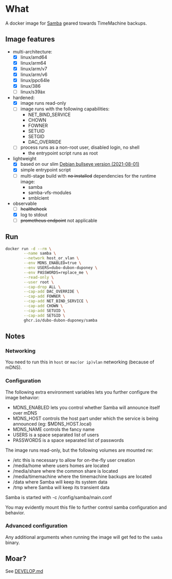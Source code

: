 # What

A docker image for [Samba](https://www.samba.org/) geared towards TimeMachine backups.

## Image features

 * multi-architecture:
   * [x] linux/amd64
   * [x] linux/arm64
   * [x] linux/arm/v7
   * [x] linux/arm/v6
   * [x] linux/ppc64le
   * [x] linux/386
   * [ ] linux/s39àx
 * hardened:
    * [x] image runs read-only
    * [ ] image runs with the following capabilities:
        * NET_BIND_SERVICE
        * CHOWN
        * FOWNER
        * SETUID
        * SETGID
        * DAC_OVERRIDE
    * [ ] process runs as a non-root user, disabled login, no shell
        * the entrypoint script runs as root
 * lightweight
    * [x] based on our slim [Debian bullseye version (2021-08-01)](https://github.com/dubo-dubon-duponey/docker-debian)
    * [x] simple entrypoint script
    * [ ] multi-stage build with ~~no installed~~ dependencies for the runtime image:
        * samba
        * samba-vfs-modules
        * smblcient
 * observable
    * [ ] ~~healthcheck~~
    * [x] log to stdout
    * [ ] ~~prometheus endpoint~~ not applicable

## Run


```bash
docker run -d --rm \
        --name samba \
        --network host_or_vlan \
        --env MDNS_ENABLED=true \
        --env USERS=dubo-dubon-duponey \
        --env PASSWORDS=replace_me \
        --read-only \
        --user root \
        --cap-drop ALL \
        --cap-add DAC_OVERRIDE \
        --cap-add FOWNER \
        --cap-add NET_BIND_SERVICE \
        --cap-add CHOWN \
        --cap-add SETUID \
        --cap-add SETGID \
        ghcr.io/dubo-dubon-duponey/samba
```

## Notes

### Networking

You need to run this in `host` or `mac(or ip)vlan` networking (because of mDNS).

### Configuration

The following extra environment variables lets you further configure the image behavior:

* MDNS_ENABLED lets you control whether Samba will announce itself over mDNS
* MDNS_HOST controls the host part under which the service is being announced (eg: $MDNS_HOST.local)
* MDNS_NAME controls the fancy name
* USERS is a space separated list of users
* PASSWORDS is a space separated list of passwords

The image runs read-only, but the following volumes are mounted rw:
* /etc this is necessary to allow for on-the-fly user creation
* /media/home where users homes are located
* /media/share where the common share is located
* /media/timemachine where the timemachine backups are located
* /data where Samba will keep its system data
* /tmp where Samba will keep its transient data

Samba is started with -c /config/samba/main.conf

You may evidently mount this file to further control samba configuration and behavior.

### Advanced configuration

Any additional arguments when running the image will get fed to the `samba` binary.

## Moar?

See [DEVELOP.md](DEVELOP.md)
